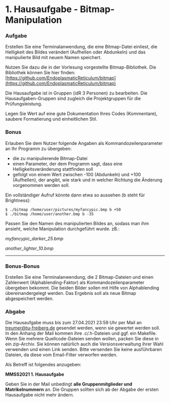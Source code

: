 # 1. Hausaufgabe - Bitmap-Manipulation

### Aufgabe

Erstellen Sie eine Terminalanwendung, die eine Bitmap-Datei einliest, die Helligkeit des Bildes verändert (Aufhellen oder Abdunkeln) und das manipulierte Bild mit neuem Namen speichert.

Nutzen Sie dazu die in der Vorlesung vorgestellte Bitmap-Bibliothek. Die Bibliothek können Sie hier finden: [https://github.com/EndoplasmaticReticulum/bitmap](https://github.com/EndoplasmaticReticulum/bitmap)

Die Hausaufgabe ist in Gruppen (idR 3 Personen) zu bearbeiten. Die Hausaufgaben-Gruppen sind zugleich die Projektgruppen für die Prüfungsleistung.

Legen Sie Wert auf eine gute Dokumentation Ihres Codes (Kommentare), saubere Formatierung und einheitlichen Stil.

### Bonus
Erlauben Sie dem Nutzer folgende Angaben als Kommandozeilenparameter an Ihr Programm zu übergeben:

- die zu manipulierende Bitmap-Datei
- einen Parameter, der dem Programm sagt, dass eine Helligkeitsveränderung stattfinden soll
- gefolgt von einem Wert zwischen -100 (Abdunkeln) und +100 (Aufhellen), der angibt, wie stark und in welcher Richtung die Änderung vorgenommen werden soll.

Ein vollständiger Aufruf könnte dann etwa so aussehen (b steht für Brightness):

```
$ ./bitmap /home/user/pictures/myfancypic.bmp b +50
$ ./bitmap /home/user/another.bmp b -35
```

Passen Sie den Namen des manipulierten Bildes an, sodass man ihm ansieht, welche Manipulation durchgeführt wurde. zB.:

*myfancypic\_darker\_25.bmp*

*another\_lighter\_10.bmp*

________

### Bonus-Bonus
Erstellen Sie eine Terminalanwendung, die 2 Bitmap-Dateien und einen Zahlenwert (Alphablending-Faktor) als Kommandozeilenparameter übergeben bekommt. Die beiden Bilder sollen mit Hilfe von Alphablending übereinandergelegt werden. Das Ergebnis soll als neue Bitmap abgespeichert werden.

### Abgabe
Die Hausaufgabe muss bis zum 27.04.2021 23:59 Uhr per Mail an [treumer@tu-freiberg.de]() gesendet werden, wenn sie gewertet werden soll. In den Anhang der Mail kommen ihre .c/.h-Dateien und ggf. ein Makefile. Wenn Sie mehrere Quellcode-Dateien senden wollen, packen Sie diese in ein zip-Archiv. Sie können natürlich auch die Versionsverwaltung ihrer Wahl verwenden und einen Link senden. Bitte versenden Sie keine ausführbaren Dateien, da diese vom Email-Filter verworfen werden.

Als Betreff ist folgendes anzugeben:

**MMSS2021 1. Hausaufgabe**

Geben Sie in der Mail unbedingt **alle Gruppenmitglieder und Matrikelnummern** an. Die Gruppen sollten sich ab der Abgabe der ersten Hausaufgabe nicht mehr ändern.
